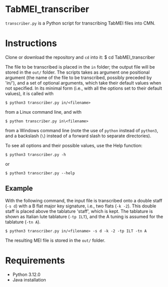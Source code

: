 # TabMEI_transcriber
`transcriber.py` is a Python script for transcribing TabMEI files into CMN.

# Instructions
Clone or download the repository and `cd` into it: 
    $ cd TabMEI_transcriber

The file to be transcribed is placed in the `in` folder; the output file will be stored in the `out/` folder. The scripts takes as argument one positional argument (the name of the file to be transcribed, possibly preceded by 'in/'), and a set of optional arguments, which take their default values when not specified. In its minimal form (i.e., with all the options set to their default values), it is called with

    $ python3 transcriber.py in/<filename>

from a Linux command line, and with

    $ python transcriber.py in\<filename>

from a Windows command line (note the use of `python` instead of `python3`, and a backslash (`\`) instead of a forward slash to separate directories).
    
To see all options and their possible values, use the Help function:

    $ python3 transcriber.py -h

or

    $ python3 transcriber.py --help

## Example
With the following command, the input file is transcribed onto a double staff (`-s d`) with a B flat major key signature, i.e., two flats (`-k -2`). This double staff is placed above the tablature 'staff', which is kept. The tablature is shown as Italian lute tablature (`-tp ILT`), and the A tuning is assumed for the tablature (`-tn A`).

    $ python3 transcriber.py in/<filename> -s d -k -2 -tp ILT -tn A

The resulting MEI file is stored in the `out/` folder.

# Requirements
* Python 3.12.0
* Java installation
